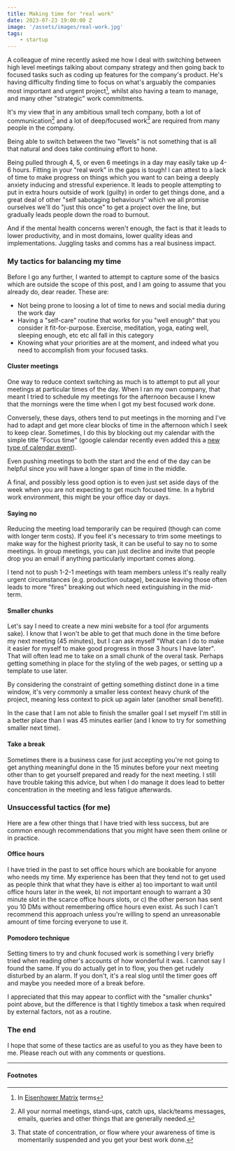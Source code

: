 ```yaml
---
title: Making time for "real work"
date: 2023-07-23 19:00:00 Z
image: '/assets/images/real-work.jpg'
tags:
    - startup
---
```



A colleague of mine recently asked me how I deal with switching between high level meetings talking about company strategy and then going back to focused tasks such as coding up features for the company's product. He's having difficulty finding time to focus on what's arguably the companies most important and urgent project[^1], whilst also having a team to manage, and many other "strategic" work commitments.

It's my view that in any ambitious small tech company, both a lot of communication[^2] and a lot of deep/focused work[^3] are required from many people in the company.

Being able to switch between the two "levels" is not something that is all that natural and does take continuing effort to hone.

Being pulled through 4, 5, or even 6 meetings in a day may easily take up 4-6 hours. Fitting in your "real work" in the gaps is tough! I can attest to a lack of time to make progress on things which you want to can being a deeply anxiety inducing and stressful experience. It leads to people attempting to put in extra hours outside of work (guilty) in order to get things done, and a great deal of other "self sabotaging behaviours" which we all promise ourselves we'll do "just this once" to get a project over the line, but gradually leads people down the road to burnout.

And if the mental health concerns weren't enough, the fact is that it leads to lower productivity, and in most domains, lower quality ideas and implementations. Juggling tasks and comms has a real business impact.

### My tactics for balancing my time

Before I go any further, I wanted to attempt to capture some of the basics which are outside the scope of this post, and I am going to assume that you already do, dear reader. These are:
- Not being prone to loosing a lot of time to news and social media during the work day
- Having a "self-care" routine that works for you "well enough" that you consider it fit-for-purpose. Exercise, meditation, yoga, eating well, sleeping enough, etc etc all fall in this category
- Knowing what your priorities are at the moment, and indeed what you need to accomplish from your focused tasks.

#### Cluster meetings
One way to reduce context switching as much is to attempt to put all your meetings at particular times of the day. When I ran my own company, that meant I tried to schedule my meetings for the afternoon because I knew that the mornings were the time when I got my best focused work done.

Conversely, these days, others tend to put meetings in the morning and I've had to adapt and get more clear blocks of time in the afternoon which I seek to keep clear. Sometimes, I do this by blocking out my calendar with the simple title "Focus time" (google calendar recently even added this a [new type of calendar event](https://workspaceupdates.googleblog.com/2023/06/making-focus-time-more-valuable-in-google-calendar.html)).

Even pushing meetings to both the start and the end of the day can be helpful since you will have a longer span of time in the middle.

A final, and possibly less good option is to even just set aside days of the week when you are not expecting to get much focused time. In a hybrid work environment, this might be your office day or days.

#### Saying no
Reducing the meeting load temporarily can be required (though can come with longer term costs). If you feel it's necessary to trim some meetings to make way for the highest priority task, it can be useful to say no to some meetings. In group meetings, you can just decline and invite that people drop you an email if anything particularly important comes along.

I tend not to push 1-2-1 meetings with team members unless it's really really urgent circumstances (e.g. production outage), because leaving those often leads to more "fires" breaking out which need extinguishing in the mid-term.

#### Smaller chunks
Let's say I need to create a new mini website for a tool (for arguments sake). I know that I won't be able to get that much done in the time before my next meeting (45 minutes), but I can ask myself "What can I do to make it easier for myself to make good progress in those 3 hours I have later". That will often lead me to take on a small chunk of the overal task. Perhaps getting something in place for the styling of the web pages, or setting up a template to use later.

By considering the constraint of getting something distinct done in a time window, it's very commonly a smaller less context heavy chunk of the project, meaning less context to pick up again later (another small benefit).

In the case that I am not able to finish the smaller goal I set myself I'm still in a better place than I was 45 minutes earlier (and I know to try for something smaller next time).

#### Take a break
Sometimes there is a business case for just accepting you're not going to get anything meaningful done in the 15 minutes before your next meeting other than to get yourself prepared and ready for the next meeting. I still have trouble taking this advice, but when I do manage it does lead to better concentration in the meeting and less fatigue afterwards.

### Unsuccessful tactics (for me)
Here are a few other things that I have tried with less success, but are common enough recommendations that you might have seen them online or in practice.

#### Office hours
I have tried in the past to set office hours which are bookable for anyone who needs my time. My experience has been that they tend not to get used as people think that what they have is either a) too important to wait until office hours later in the week, b) not important enough to warrant a 30 minute slot in the scarce office hours slots, or c) the other person has sent you 10 DMs without remembering office hours even exist. As such I can't recommend this approach unless you're willing to spend an unreasonable amount of time forcing everyone to use it.

#### Pomodoro technique
Setting timers to try and chunk focused work is something I very briefly tried when reading other's accounts of how wonderful it was. I cannot say I found the same. If you do actually get in to flow, you then get rudely disturbed by an alarm. If you don't, it's a real slog until the timer goes off and maybe you needed more of a break before.

I appreciated that this may appear to conflict with the "smaller chunks" point above, but the difference is that I tightly timebox a task when required by external factors, not as a routine.

### The end
I hope that some of these tactics are as useful to you as they have been to me. Please reach out with any comments or questions.

---

#### Footnotes

[^1]: In [Eisenhower Matrix](https://en.wikipedia.org/wiki/Time_management#/media/File:MerrillCoveyMatrix.png) terms
[^2]: All your normal meetings, stand-ups, catch ups, slack/teams messages, emails, queries and other things that are generally needed.
[^3]: That state of concentration, or flow where your awareness of time is momentarily suspended and you get your best work done.

